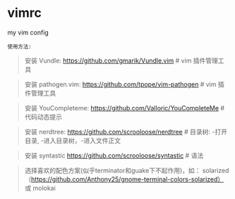 vimrc
=====

my vim config

``````
使用方法:
``````
> 安装 Vundle: https://github.com/gmarik/Vundle.vim                   # vim 插件管理工具

> 安装 pathogen.vim: https://github.com/tpope/vim-pathogen            # vim 插件管理工具

> 安装 YouCompleteme: https://github.com/Valloric/YouCompleteMe       # 代码动态提示

> 安装 nerdtree: https://github.com/scrooloose/nerdtree               # 目录树: <C-n>-打开目录, <C-w-h>-进入目录树，<C-w-l>-进入文件正文

> 安装 syntastic https://github.com/scrooloose/syntastic              # 语法

> 选择喜欢的配色方案(似乎terminator和guake下不起作用)，如： solarized（https://github.com/Anthony25/gnome-terminal-colors-solarized） 或 molokai
``````
